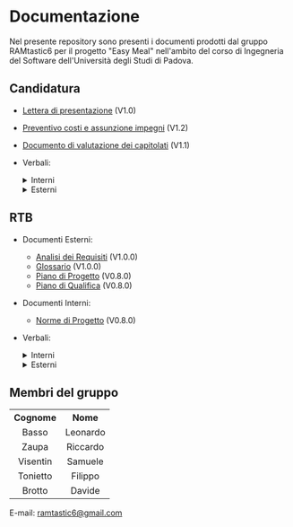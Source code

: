 <h1>Documentazione</h1>
Nel presente repository sono presenti i documenti prodotti dal gruppo RAMtastic6 per il progetto "Easy Meal" nell'ambito del corso di Ingegneria del Software dell'Università degli Studi di Padova.

<h2>Candidatura</h2>

- [Lettera di presentazione](documenti/1-CANDIDATURA/Lettera_di_presentazione_v1.0.pdf) (V1.0)<br>
- [Preventivo costi e assunzione impegni](documenti/1-CANDIDATURA/Preventivo_costi_e_assunzione%20impegni_v1.2.pdf) (V1.2) <br>
- [Documento di valutazione dei capitolati](documenti/1-CANDIDATURA/Valutazione_dei_capitolati_v1.1.pdf) (V1.1) <br>
- Verbali:
   <details>
  <summary>Interni</summary>

    - [26 Ottobre 2023](documenti/1-CANDIDATURA/verbali/verbali_interni/verbale_2023_10_26.pdf)
    - [27 Ottobre 2023](documenti/1-CANDIDATURA/verbali/verbali_interni/verbale_2023_10_27.pdf)
    - [29 Ottobre 2023](documenti/1-CANDIDATURA/verbali/verbali_interni/verbale_2023_10_29.pdf)
    - [30 Ottobre 2023](documenti/1-CANDIDATURA/verbali/verbali_interni/verbale_2023_10_30.pdf)
    - [06 Novembre 2023](documenti/1-CANDIDATURA/verbali/verbali_interni/verbale_2023_11_06.pdf)
    - [07 Novembre 2023](documenti/1-CANDIDATURA/verbali/verbali_interni/verbale_2023_11_07.pdf)

  </details>
  <details>
    <summary>Esterni</summary>

    - [27 Ottobre 2023](documenti/1-CANDIDATURA/verbali/verbali_esterni/verbale_2023_10_27.pdf)
  
  </details>

<h2>RTB</h2>

- Documenti Esterni:
  - [Analisi dei Requisiti](documenti/2-RTB/Analisi_dei_Requisiti_v1.0.0.pdf) (V1.0.0) <br>
  - [Glossario](documenti/2-RTB/Glossario_v1.0.0.pdf) (V1.0.0) <br>
  - [Piano di Progetto](documenti/2-RTB/Piano_di_Progetto_v0.8.0.pdf) (V0.8.0) <br>
  - [Piano di Qualifica](documenti/2-RTB/Piano_di_Qualifica_v0.8.0.pdf) (V0.8.0) <br>
- Documenti Interni:
  - [Norme di Progetto](documenti/2-RTB/Norme_di_Progetto_v0.8.0.pdf) (V0.8.0) <br>
- Verbali:
  <details>
  <summary>Interni</summary>

    - [12 Novembre 2023](documenti/2-RTB/verbali/verbali_interni/verbale_2023_11_12.pdf)
    - [13 Novembre 2023](documenti/2-RTB/verbali/verbali_interni/verbale_2023_11_13.pdf)
    - [14 Novembre 2023](documenti/2-RTB/verbali/verbali_interni/verbale_2023_11_14.pdf)
    - [18 Novembre 2023](documenti/2-RTB/verbali/verbali_interni/verbale_2023_11_18.pdf)
    - [27 Novembre 2023](documenti/2-RTB/verbali/verbali_interni/verbale_2023_11_27.pdf)
    - [1 Dicembre 2023](documenti/2-RTB/verbali/verbali_interni/verbale_2023_12_01.pdf)
    - [4 Dicembre 2023](documenti/2-RTB/verbali/verbali_interni/verbale_2023_12_04.pdf)
    - [13 Dicembre 2023](documenti/2-RTB/verbali/verbali_interni/verbale_2023_12_13.pdf)
    - [18 Dicembre 2023](documenti/2-RTB/verbali/verbali_interni/verbale_2023_12_18.pdf)
    - [23 Dicembre 2023](documenti/2-RTB/verbali/verbali_interni/verbale_2023_12_23.pdf)
    - [27 Dicembre 2023](documenti/2-RTB/verbali/verbali_interni/verbale_2023_12_27.pdf)
    - [8 Gennaio 2024](documenti/2-RTB/verbali/verbali_interni/verbale_2024_01_08.pdf)
    - [11 Gennaio 2024](documenti/2-RTB/verbali/verbali_interni/verbale_2024_01_11.pdf)
    - [16 Febbraio 2024](documenti/2-RTB/verbali/verbali_interni/verbale_2024_02_16.pdf)
    - [7 Marzo 2024](documenti/2-RTB/verbali/verbali_interni/verbale_2024_03_07.pdf)
    - [13 Marzo 2024](documenti/2-RTB/verbali/verbali_interni/verbale_2024_03_13.pdf)
    - [25 Marzo 2024](documenti/2-RTB/verbali/verbali_interni/verbale_2024_03_25.pdf)
    - [4 Aprile 2024](documenti/2-RTB/verbali/verbali_interni/verbale_2024_04_04.pdf)
    - [10 Aprile 2024](documenti/2-RTB/verbali/verbali_interni/verbale_2024_04_10.pdf)

  </details>
  <details>
    <summary>Esterni</summary>

    - [24 Novembre 2023](documenti/2-RTB/verbali/verbali_esterni/verbale_2023_11_24.pdf)
    - [6 Dicembre 2023](documenti/2-RTB/verbali/verbali_esterni/verbale_2023_12_06.pdf)
    - [27 Dicembre 2023](documenti/2-RTB/verbali/verbali_esterni/verbale_2023_12_27.pdf)
    - [19 Gennaio 2024](documenti/2-RTB/verbali/verbali_esterni/verbale_2024_01_19.pdf)
    - [28 Febbraio 2024](documenti/2-RTB/verbali/verbali_esterni/verbale_2024_02_28.pdf)
    - [21 Marzo 2024](documenti/2-RTB/verbali/verbali_esterni/verbale_2024_03_21.pdf)
    - [10 Aprile 2024](documenti/2-RTB/verbali/verbali_esterni/verbale_2024_04_10.pdf)
  
  </details>

<h2>Membri del gruppo</h2>
<table style="width:100%; text-align:center; align:center">
  <tr>
    <th>Cognome</th>
    <th>Nome</th>
  </tr>
  <tr>
    <td>Basso </td>
    <td>Leonardo</td>
  </tr>
  <tr>
    <td>Zaupa</td>
    <td>Riccardo</td>
  </tr>
  <tr>
    <td>Visentin</td>
    <td>Samuele</td>
  </tr>
  <tr>
    <td>Tonietto</td>
    <td>Filippo</td>
  </tr>
  <tr>
    <td>Brotto</td>
    <td>Davide</td>
  </tr>
</table>

E-mail: ramtastic6@gmail.com

